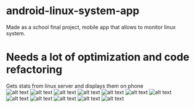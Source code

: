 # android-linux-system-app 
Made as a school final project, mobile app that allows to monitor linux system.
# Needs a lot of optimization and code refactoring

Gets stats from linux server and displays them on phone
<br>
![alt text](https://raw.githubusercontent.com/KonstantinIV/android-linux-system-app/master/Android%20app/examples/Capture%201.PNG )
![alt text](https://raw.githubusercontent.com/KonstantinIV/android-linux-system-app/master/Android%20app/examples/Capture%202.PNG )
![alt text](https://raw.githubusercontent.com/KonstantinIV/android-linux-system-app/master/Android%20app/examples/Capture%203.PNG )
![alt text](https://raw.githubusercontent.com/KonstantinIV/android-linux-system-app/master/Android%20app/examples/Capture%204.PNG )
![alt text](https://raw.githubusercontent.com/KonstantinIV/android-linux-system-app/master/Android%20app/examples/Capture%205.PNG )
![alt text](https://raw.githubusercontent.com/KonstantinIV/android-linux-system-app/master/Android%20app/examples/Capture%206.PNG )
![alt text](https://raw.githubusercontent.com/KonstantinIV/android-linux-system-app/master/Android%20app/examples/Capture%207.PNG )
![alt text](https://raw.githubusercontent.com/KonstantinIV/android-linux-system-app/master/Android%20app/examples/Capture%208.PNG )
![alt text](https://raw.githubusercontent.com/KonstantinIV/android-linux-system-app/master/Android%20app/examples/Capture%209.PNG )
![alt text](https://raw.githubusercontent.com/KonstantinIV/android-linux-system-app/master/Android%20app/examples/Capture%2010.PNG )
![alt text](https://raw.githubusercontent.com/KonstantinIV/android-linux-system-app/master/Android%20app/examples/Capture%2011.PNG )
![alt text](https://raw.githubusercontent.com/KonstantinIV/android-linux-system-app/master/Android%20app/examples/Capture%2012.PNG )

